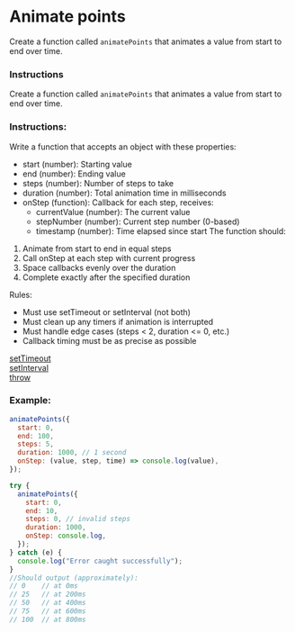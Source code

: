 # Animate points

Create a function called `animatePoints` that animates a value from start to end over time.

### Instructions

Create a function called `animatePoints` that animates a value from start to end over time.

### Instructions:

Write a function that accepts an object with these properties:

- start (number): Starting value
- end (number): Ending value
- steps (number): Number of steps to take
- duration (number): Total animation time in milliseconds
- onStep (function): Callback for each step, receives:
  - currentValue (number): The current value
  - stepNumber (number): Current step number (0-based)
  - timestamp (number): Time elapsed since start
    The function should:

1. Animate from start to end in equal steps
2. Call onStep at each step with current progress
3. Space callbacks evenly over the duration
4. Complete exactly after the specified duration

Rules:

- Must use setTimeout or setInterval (not both)
- Must clean up any timers if animation is interrupted
- Must handle edge cases (steps < 2, duration <= 0, etc.)
- Callback timing must be as precise as possible

[setTimeout](https://developer.mozilla.org/en-US/docs/Web/API/Window/setTimeout)  
[setInterval](https://developer.mozilla.org/en-US/docs/Web/API/Window/setInterval)  
[throw](https://developer.mozilla.org/en-US/docs/Web/JavaScript/Reference/Statements/throw)

### Example:

```js
animatePoints({
  start: 0,
  end: 100,
  steps: 5,
  duration: 1000, // 1 second
  onStep: (value, step, time) => console.log(value),
});

try {
  animatePoints({
    start: 0,
    end: 10,
    steps: 0, // invalid steps
    duration: 1000,
    onStep: console.log,
  });
} catch (e) {
  console.log("Error caught successfully");
}
//Should output (approximately):
// 0    // at 0ms
// 25   // at 200ms
// 50   // at 400ms
// 75   // at 600ms
// 100  // at 800ms
```
